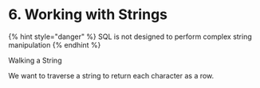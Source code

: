 # 6. Working with Strings

{% hint style="danger" %}
SQL is not designed to perform complex string manipulation
{% endhint %}

Walking a String

We want to traverse a string to return each character as a row.

